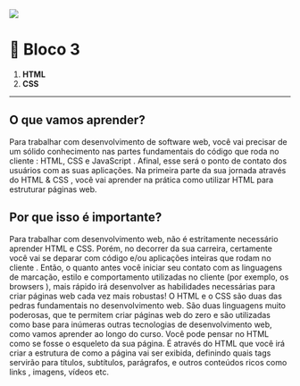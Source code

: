 <img src="https://ik.imagekit.io/lltmkbsdtye/CAPA_LINKEDIN_PERFIL_PESSOAL03__1__7hO4TKpg5.png">

# 🚀️ Bloco 3

1. **HTML**
2. **CSS**
---
## O que vamos aprender?

Para trabalhar com desenvolvimento de software web, você vai precisar de um sólido conhecimento nas partes fundamentais do código que roda no cliente : HTML, CSS e JavaScript . Afinal, esse será o ponto de contato dos usuários com as suas aplicações.
Na primeira parte da sua jornada através do HTML & CSS , você vai aprender na prática como utilizar HTML para estruturar páginas web.

## Por que isso é importante?

Para trabalhar com desenvolvimento web, não é estritamente necessário aprender HTML e CSS. Porém, no decorrer da sua carreira, certamente você vai se deparar com código e/ou aplicações inteiras que rodam no cliente . Então, o quanto antes você iniciar seu contato com as linguagens de marcação, estilo e comportamento utilizadas no cliente (por exemplo, os browsers ), mais rápido irá desenvolver as habilidades necessárias para criar páginas web cada vez mais robustas!
O HTML e o CSS são duas das pedras fundamentais no desenvolvimento web. São duas linguagens muito poderosas, que te permitem criar páginas web do zero e são utilizadas como base para inúmeras outras tecnologias de desenvolvimento web, como vamos aprender ao longo do curso.
Você pode pensar no HTML como se fosse o esqueleto da sua página. É através do HTML que você irá criar a estrutura de como a página vai ser exibida, definindo quais tags servirão para títulos, subtítulos, parágrafos, e outros conteúdos ricos como links , imagens, vídeos etc.
